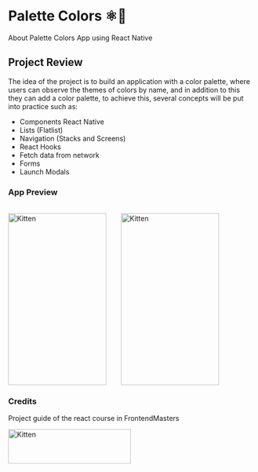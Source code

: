 # Palette Colors ⚛📱

About Palette Colors App using React Native

## Project Review

The idea of the project is to build an application with a color palette, where users can observe the themes of colors by name, and in addition to this they can add a color palette, to achieve this, several concepts will be put into practice such as:

- Components React Native
- Lists (Flatlist)
- Navigation (Stacks and Screens)
- React Hooks
- Fetch data from network
- Forms
- Launch Modals

### App Preview

<br/>
<img src="https://i.ibb.co/7vx0jc3/1.gif?raw=true" alt="Kitten"
  title="A cute kitten" width="200" height="350" style="margin-right : 30px" /><img src="https://i.ibb.co/RyyfRy7/2.gif?raw=true" alt="Kitten"
  title="A cute kitten" width="200" height="350" />

### Credits

Project guide of the react course in FrontendMasters

<img src="https://education.github.com/assets/pack/logo-frontendmasters-46f9f8aa9546a7e8dc3e0edae3d9dbb1df85261d8a4aa0a7dbe4492137e30006.jpg" alt="Kitten"
	title="A cute kitten" width="250" height="70" />
